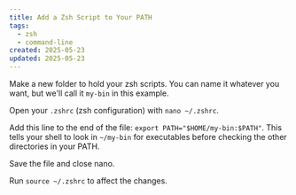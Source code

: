 ```yaml
---
title: Add a Zsh Script to Your PATH
tags:
  - zsh
  - command-line
created: 2025-05-23
updated: 2025-05-23
---
```


Make a new folder to hold your zsh scripts. You can name it whatever you want, but we'll call it `my-bin` in this example.

Open your `.zshrc` (zsh configuration) with `nano ~/.zshrc`.

Add this line to the end of the file: `export PATH="$HOME/my-bin:$PATH"`.  This tells your shell to look in `~/my-bin` for executables before checking the other directories in your PATH.

Save the file and close nano.

Run `source ~/.zshrc` to affect the changes.